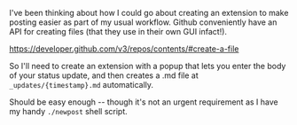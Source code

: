 ---
---
I've been thinking about how I could go about creating an extension to make posting easier as part of my usual workflow. Github conveniently have an API for creating files (that they use in their own GUI infact!).

https://developer.github.com/v3/repos/contents/#create-a-file

So I'll need to create an extension with a popup that lets you enter the body of your status update, and then creates a .md file at `_updates/{timestamp}.md` automatically.

Should be easy enough -- though it's not an urgent requirement as I have my handy `./newpost` shell script.
